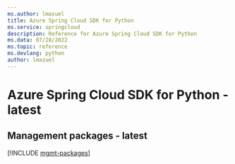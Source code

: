 ```yaml
---
ms.author: lmazuel
title: Azure Spring Cloud SDK for Python
ms.service: springcloud
description: Reference for Azure Spring Cloud SDK for Python
ms.data: 07/28/2022
ms.topic: reference
ms.devlang: python
author: lmazuel
---
```

# Azure Spring Cloud SDK for Python - latest

## Management packages - latest
[!INCLUDE [mgmt-packages](spring-cloud-mgmt-index.md)]